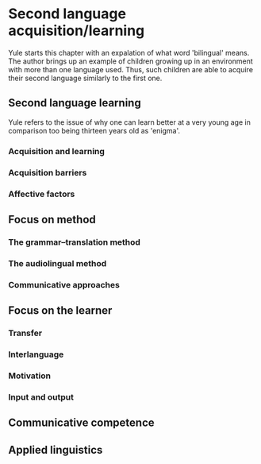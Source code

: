 # Second language acquisition/learning
Yule starts this chapter with an expalation of what word 'bilingual' means. The author brings up an example of children growing up in an environment with more than one language used. Thus, such children are able to acquire their second language similarly to the first one.

## Second language learning
Yule refers to the issue of why one can learn better at a very young age in comparison too being thirteen years old as 'enigma'.
### Acquisition and learning

### Acquisition barriers

### Affective factors


## Focus on method

### The grammar–translation method

### The audiolingual method

### Communicative approaches


## Focus on the learner

### Transfer

### Interlanguage

### Motivation

### Input and output


## Communicative competence


## Applied linguistics